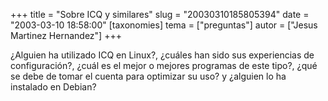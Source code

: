 +++
title = "Sobre ICQ y similares"
slug = "20030310185805394"
date = "2003-03-10 18:58:00"
[taxonomies]
tema = ["preguntas"]
autor = ["Jesus Martinez Hernandez"]
+++

¿Alguien ha utilizado ICQ en Linux?, ¿cuáles han sido sus experiencias
de configuración?, ¿cuál es el mejor o mejores programas de este tipo?,
¿qué se debe de tomar el cuenta para optimizar su uso? y ¿alguien lo ha
instalado en Debian?


